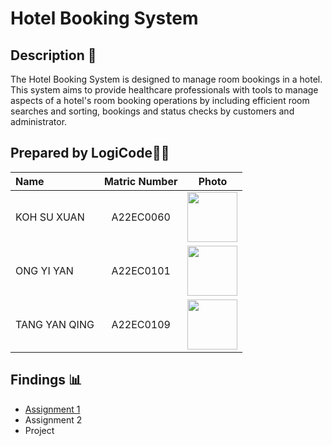 # Hotel Booking System

## Description 📝

The Hotel Booking System is designed to manage room bookings in a hotel. This system aims to provide healthcare professionals with tools to manage aspects of a hotel's room booking operations by including efficient room searches and sorting, bookings and status checks by customers and administrator.

## Prepared by LogiCode🧑‍💻

| Name             | Matric Number | Photo                                                         |
| :---------------- | :-------------: | :------------------------------------------------------------: |
| KOH SU XUAN   | A22EC0060        | <img src="https://avatars.githubusercontent.com/u/128119778?v=4" width=80px, height=80px>     |
| ONG YI YAN       | A22EC0101        | <img src="https://avatars.githubusercontent.com/u/128159572?v=4" width=80px, height=80px>         |
| TANG YAN QING       | A22EC0109        | <img src="https://avatars.githubusercontent.com/u/128120717?v=4" width=80px, height=80px>         |


## Findings 📊

- [Assignment 1](https://github.com/jjn7702/SECJ2013-DSA/tree/main/Submission/sec02/LogiCode/Assignment1)
- Assignment 2
- Project


